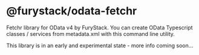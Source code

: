 # @furystack/odata-fetchr

Fetchr library for OData v4 by FuryStack.
You can create OData Typescript classes / services from metadata.xml with this command line utility.

This library is in an early and experimental state - more info coming soon...
